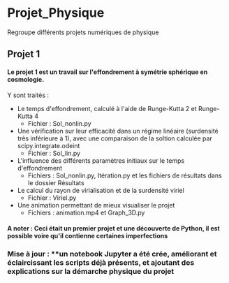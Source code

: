 # Projet_Physique
Regroupe différents projets numériques de physique 

## Projet 1 ##

#### Le projet 1 est un travail sur l'effondrement à symétrie sphérique en cosmologie. ####

Y sont traités :

- Le temps d'effondrement, calculé à l'aide de Runge-Kutta 2 et Runge-Kutta 4
  - Fichier : Sol_nonlin.py
- Une vérification sur leur efficacité dans un régime linéaire (surdensité très inférieure à 1), avec une comparaison de la soltion calculée par scipy.integrate.odeint
  - Fichier : Sol_lin.py
- L'influence des différents paramètres initiaux sur le temps d'effondrement 
  - Fichiers : Sol_nonlin.py, Itération.py et les fichiers de résultats dans le dossier Résultats
- Le calcul du rayon de virialisation et de la surdensité viriel 
  - Fichier : Viriel.py
- Une animation permettant de mieux visualiser le projet
  - Fichiers : animation.mp4 et Graph_3D.py


#### A noter : Ceci était un premier projet et une découverte de Python, il est possible voire qu'il contienne certaines imperfections ####

### Mise à jour : **un notebook Jupyter a été crée, améliorant et éclaircissant les scripts déjà présents, et ajoutant des explications sur la démarche physique du projet
